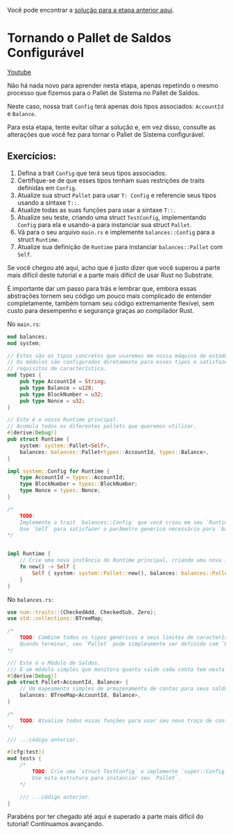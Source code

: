 Você pode encontrar a [solução para a etapa anterior aqui](https://gist.github.com/nomadbitcoin/e3330a586bff7e01cc4ab920cab026be).

# Tornando o Pallet de Saldos Configurável

[Youtube](https://youtu.be/Fgk4lCiAw6s?si=NnucDWZFlDYhMbHc)

Não há nada novo para aprender nesta etapa, apenas repetindo o mesmo processo que fizemos para o Pallet de Sistema no Pallet de Saldos.

Neste caso, nossa trait `Config` terá apenas dois tipos associados: `AccountId` e `Balance`.

Para esta etapa, tente evitar olhar a solução e, em vez disso, consulte as alterações que você fez para tornar o Pallet de Sistema configurável.

## Exercícios:

1. Defina a trait `Config` que terá seus tipos associados.
2. Certifique-se de que esses tipos tenham suas restrições de traits definidas em `Config`.
3. Atualize sua struct `Pallet` para usar `T: Config` e referencie seus tipos usando a sintaxe `T::`.
4. Atualize todas as suas funções para usar a sintaxe `T::`.
5. Atualize seu teste, criando uma struct `TestConfig`, implementando `Config` para ela e usando-a para instanciar sua struct `Pallet`.
6. Vá para o seu arquivo `main.rs` e implemente `balances::Config` para a struct `Runtime`.
7. Atualize sua definição de `Runtime` para instanciar `balances::Pallet` com `Self`.

Se você chegou até aqui, acho que é justo dizer que você superou a parte mais difícil deste tutorial e a parte mais difícil de usar Rust no Substrate.

É importante dar um passo para trás e lembrar que, embora essas abstrações tornem seu código um pouco mais complicado de entender completamente, também tornam seu código extremamente flexível, sem custo para desempenho e segurança graças ao compilador Rust.

No `main.rs`:

```rust
mod balances;
mod system;

// Estes são os tipos concretos que usaremos em nossa máquina de estados simples.
// Os módulos são configurados diretamente para esses tipos e satisfazem todos os nossos
// requisitos de característica.
mod types {
    pub type AccountId = String;
    pub type Balance = u128;
    pub type BlockNumber = u32;
    pub type Nonce = u32;
}

// Este é o nosso Runtime principal.
// Acumula todos os diferentes pallets que queremos utilizar.
#[derive(Debug)]
pub struct Runtime {
    system: system::Pallet<Self>,
    balances: balances::Pallet<types::AccountId, types::Balance>,
}

impl system::Config for Runtime {
    type AccountId = types::AccountId;
    type BlockNumber = types::BlockNumber;
    type Nonce = types::Nonce;
}

/*
    TODO:
    Implemente o trait `balances::Config` que você criou em seu `Runtime`.
    Use `Self` para satisfazer o parâmetro genérico necessário para `balances::Pallet`.
*/


impl Runtime {
    // Crie uma nova instância do Runtime principal, criando uma nova instância de cada pallet.
    fn new() -> Self {
        Self { system: system::Pallet::new(), balances: balances::Pallet::new() }
    }
}
```

No `balances.rs`:

```rust
use num::traits::{CheckedAdd, CheckedSub, Zero};
use std::collections::BTreeMap;

/*
    TODO: Combine todos os tipos genéricos e seus limites de características em um único `pub trait Config`.
    Quando terminar, seu `Pallet` pode simplesmente ser definido com `Pallet<T: Config>`.
*/

/// Este é o Módulo de Saldos.
/// É um módulo simples que monitora quanto saldo cada conta tem nesta máquina de estados.
#[derive(Debug)]
pub struct Pallet<AccountId, Balance> {
	// Um mapeamento simples de armazenamento de contas para seus saldos.
	balances: BTreeMap<AccountId, Balance>,
}

/*
    TODO: Atualize todas essas funções para usar seu novo traço de configuração.
*/

/// ...código anterior.

#[cfg(test)]
mod tests {
	/*
		TODO: Crie uma `struct TestConfig` e implemente `super::Config` nela com tipos concretos.
  		Use esta estrutura para instanciar seu `Pallet`.
	*/

    /// ...código anterior.
}
```

Parabéns por ter chegado até aqui e superado a parte mais difícil do tutorial! Continuamos avançando.